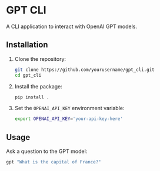 # GPT CLI

A CLI application to interact with OpenAI GPT models.

## Installation

1. Clone the repository:
    ```sh
    git clone https://github.com/yourusername/gpt_cli.git
    cd gpt_cli
    ```

2. Install the package:
    ```sh
    pip install .
    ```

3. Set the `OPENAI_API_KEY` environment variable:
    ```sh
    export OPENAI_API_KEY='your-api-key-here'
    ```

## Usage

Ask a question to the GPT model:
```sh
gpt "What is the capital of France?"